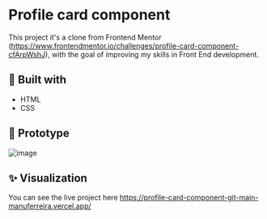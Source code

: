# Profile card component
This project it's a clone from Frontend Mentor (https://www.frontendmentor.io/challenges/profile-card-component-cfArpWshJ), with the goal of improving my skills in Front End development.

## :hammer: Built with
- HTML
- CSS

## :art: Prototype
![image](https://user-images.githubusercontent.com/50674600/119246889-93bd3200-bb5b-11eb-90c9-fc9c82e3acd3.png)



## :sparkles: Visualization 
You can see the live project here https://profile-card-component-git-main-manuferreira.vercel.app/
